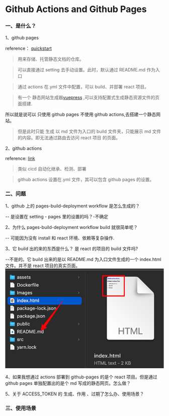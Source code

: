 # Github Actions and Github Pages

### 一、是什么？

1、github pages

reference： [quickstart](https://docs.github.com/zh/pages/quickstart)

> 用来存储、托管静态文档的仓库。

> 可以直接通过 setting 去手动设置。此时，默认通过 README.md 作为入口

> 通过 actions 在.yml 文件中配置，可以 build、并部署 react 项目。

> 有一个 静态网站生成器[vuepress](https://vuepress.vuejs.org/zh/guide/#%E5%AE%83%E6%98%AF%E5%A6%82%E4%BD%95%E5%B7%A5%E4%BD%9C%E7%9A%84) ,可以支持配置式生成静态资源文件的页面搭建.

所以就是说可以 只使用 github pages 不使用 github actions,去搭建一个静态网站。

> 但是此时只能 生成 以 md 文件为入口的 build 文件夹，只能展示 md 文件的内容。即无法通过路由去访问 react 项目 的页面。

2、github actions

reference: [link](https://docs.github.com/zh/pages/getting-started-with-github-pages/configuring-a-publishing-source-for-your-github-pages-site#%E4%BD%BF%E7%94%A8%E8%87%AA%E5%AE%9A%E4%B9%89-github-actions-%E5%B7%A5%E4%BD%9C%E6%B5%81%E8%BF%9B%E8%A1%8C%E5%8F%91%E5%B8%83)

> 类似 cicd 自动化继承、检测、部署

> github actions 设置在.yml 文件，其可以包含 github pages 的设置。

### 二、问题

1、github 上的 pages-build-deployment workflow 是怎么生成的？

-- 是设置在 setting - pages 里的设置的吗？-不确定

2、为什么 pages-build-deployment workflow build 就很简单呢？

-- 可能因为没有 install 和 react 环境、依赖等复杂操作.

3、它 build 出的来的东西是什么？ 是 react 的项目的 build 文件吗?

--不是的。它 build 出来的是以 README.md 为入口文件生成的一个 index.html 文件。并不是 react 项目的真实页面。
![Alt text](./Images/github-pages-build.png)

4、如果我想通过 actions 部署到 github-pages 的是个 react 项目。但是通过 github pages 单独配置出的是个 md 写成的静态网页。怎么做？

5、关于 ACCESS_TOKEN 的 生成、作用 、过期了怎么办、使用场景？

### 三、使用场景
